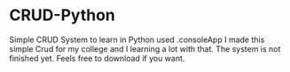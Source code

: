 # CRUD-Python
Simple CRUD System to learn in Python used .consoleApp
I made this simple Crud for my college and I learning a lot with that.
The system is not finished yet.
Feels free to download if you want.
